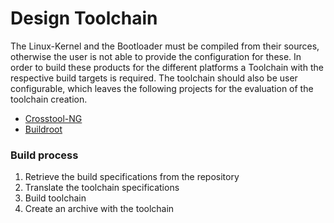 # Design Toolchain
The Linux-Kernel and the Bootloader must be compiled from their sources,
otherwise the user is not able to provide the configuration for these. In order
to build these products for the different platforms a Toolchain with the
respective build targets is required. The toolchain should also be user
configurable, which leaves the following projects for the evaluation of the
toolchain creation.

* [Crosstool-NG](http://crosstool-ng.org/)
* [Buildroot](http://buildroot.uclibc.org/)

### Build process
1. Retrieve the build specifications from the repository
1. Translate the toolchain specifications
1. Build toolchain
1. Create an archive with the toolchain

